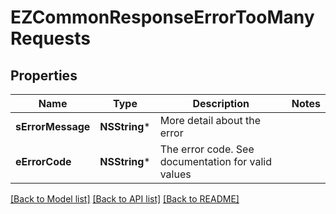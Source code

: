 # EZCommonResponseErrorTooManyRequests

## Properties
Name | Type | Description | Notes
------------ | ------------- | ------------- | -------------
**sErrorMessage** | **NSString*** | More detail about the error | 
**eErrorCode** | **NSString*** | The error code. See documentation for valid values | 

[[Back to Model list]](../README.md#documentation-for-models) [[Back to API list]](../README.md#documentation-for-api-endpoints) [[Back to README]](../README.md)


